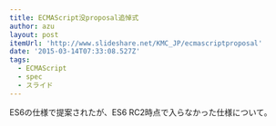 ```yaml
---
title: ECMAScript没proposal追悼式
author: azu
layout: post
itemUrl: 'http://www.slideshare.net/KMC_JP/ecmascriptproposal'
date: '2015-03-14T07:33:08.527Z'
tags:
  - ECMAScript
  - spec
  - スライド
---
```

ES6の仕様で提案されたが、ES6 RC2時点で入らなかった仕様について。

